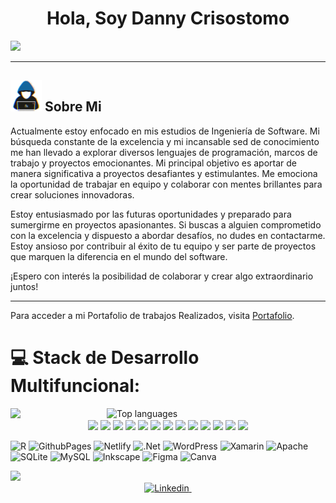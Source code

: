 <h1 align="center">Hola, Soy Danny Crisostomo</h1>

![](https://camo.githubusercontent.com/992babdffd8c74a1502de375fbdf7e4d54773242/68747470733a2f2f6d656469612e67697068792e636f6d2f6d656469612f53576f536b4e36447854737a71494b4571762f67697068792e676966)

---

## <img src="https://github.com/0xAbdulKhalid/0xAbdulKhalid/raw/main/assets/mdImages/about_me.gif" width="50px"> **Sobre Mi**

Actualmente estoy enfocado en mis estudios de Ingeniería de Software. Mi búsqueda constante de la excelencia y mi incansable sed de conocimiento me han llevado a explorar diversos lenguajes de programación, marcos de trabajo y proyectos emocionantes. Mi principal objetivo es aportar de manera significativa a proyectos desafiantes y estimulantes. Me emociona la oportunidad de trabajar en equipo y colaborar con mentes brillantes para crear soluciones innovadoras.

Estoy entusiasmado por las futuras oportunidades y preparado para sumergirme en proyectos apasionantes. Si buscas a alguien comprometido con la excelencia y dispuesto a abordar desafíos, no dudes en contactarme. Estoy ansioso por contribuir al éxito de tu equipo y ser parte de proyectos que marquen la diferencia en el mundo del software.

¡Espero con interés la posibilidad de colaborar y crear algo extraordinario juntos!

---

Para acceder a mi Portafolio de trabajos Realizados, visita [Portafolio](https://harmonious-hummingbird-82d8cb.netlify.app/).
# 💻 Stack de Desarrollo Multifuncional:

<img src="https://user-images.githubusercontent.com/73097560/115834477-dbab4500-a447-11eb-908a-139a6edaec5c.gif">


 <a href="https://github.com/DannyCrisostomo">
  <img align="right" width="350" src="https://github-readme-stats.vercel.app/api/top-langs/?username=DannyCrisostomo&layout=compact&theme=react" alt="Top languages" />
</a>

<div align="center">
    <img style="height:50px" src="https://cdn.jsdelivr.net/gh/devicons/devicon/icons/html5/html5-plain-wordmark.svg" />
    <img style="height:50px" src="https://cdn.jsdelivr.net/gh/devicons/devicon/icons/javascript/javascript-plain.svg" />
    <img style="height:50px" src="https://cdn.jsdelivr.net/gh/devicons/devicon/icons/css3/css3-plain-wordmark.svg" />
    <img style="height:50px" src="https://cdn.jsdelivr.net/gh/devicons/devicon/icons/bootstrap/bootstrap-original.svg" />
    <img style="height:50px" src="https://cdn.jsdelivr.net/gh/devicons/devicon/icons/php/php-plain.svg" />
    <img style="height:50px" src="https://cdn.jsdelivr.net/gh/devicons/devicon/icons/markdown/markdown-original.svg" />
    <img style="height:50px" src="https://cdn.jsdelivr.net/gh/devicons/devicon/icons/git/git-original.svg" />
    <img style="height:50px" src="https://cdn.jsdelivr.net/gh/devicons/devicon/icons/mysql/mysql-original-wordmark.svg" />
    <img style="height:50px" src="https://cdn.jsdelivr.net/gh/devicons/devicon/icons/firebase/firebase-plain.svg" />
    <img style="height:50px" src="https://cdn.jsdelivr.net/gh/devicons/devicon/icons/microsoftsqlserver/microsoftsqlserver-plain-wordmark.svg" />
    <img style="height:50px" src="https://cdn.jsdelivr.net/gh/devicons/devicon/icons/java/java-original-wordmark.svg" />
    <img style="height:50px" src="https://cdn.jsdelivr.net/gh/devicons/devicon/icons/python/python-original-wordmark.svg" />
    <img style="height:50px" src="https://cdn.jsdelivr.net/gh/devicons/devicon/icons/csharp/csharp-original.svg" />
</div>

 
![R](https://img.shields.io/badge/r-%23276DC3.svg?style=for-the-badge&logo=r&logoColor=white)
![GithubPages](https://img.shields.io/badge/github%20pages-121013?style=for-the-badge&logo=github&logoColor=white) 
![Netlify](https://img.shields.io/badge/netlify-%23000000.svg?style=for-the-badge&logo=netlify&logoColor=#00C7B7)
![.Net](https://img.shields.io/badge/.NET-5C2D91?style=for-the-badge&logo=.net&logoColor=white) 
![WordPress](https://img.shields.io/badge/WordPress-%23117AC9.svg?style=for-the-badge&logo=WordPress&logoColor=white)
![Xamarin](https://img.shields.io/badge/Xamarin-3199DC?style=for-the-badge&logo=xamarin&logoColor=white) 
![Apache](https://img.shields.io/badge/apache-%23D42029.svg?style=for-the-badge&logo=apache&logoColor=white) 
![SQLite](https://img.shields.io/badge/sqlite-%2307405e.svg?style=for-the-badge&logo=sqlite&logoColor=white) 
![MySQL](https://img.shields.io/badge/mysql-%2300000f.svg?style=for-the-badge&logo=mysql&logoColor=white) 
![Inkscape](https://img.shields.io/badge/Inkscape-e0e0e0?style=for-the-badge&logo=inkscape&logoColor=080A13) 
![Figma](https://img.shields.io/badge/figma-%23F24E1E.svg?style=for-the-badge&logo=figma&logoColor=white) 
![Canva](https://img.shields.io/badge/Canva-%2300C4CC.svg?style=for-the-badge&logo=Canva&logoColor=white) 

<!--GIF-->
<img src="https://user-images.githubusercontent.com/73097560/115834477-dbab4500-a447-11eb-908a-139a6edaec5c.gif">

<div align="center">
<a href="https://www.linkedin.com/in/danny-crisostomo/"><img alt="Linkedin" src="https://img.shields.io/static/v1?style=for-the-badge&logo=linkedin&label=Linkedin&message=Danny Crisostomo&color=blue">&nbsp;<br />
</div>

